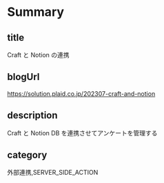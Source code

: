# Summary

## title

Craft と Notion の連携

## blogUrl

https://solution.plaid.co.jp/202307-craft-and-notion

## description

Craft と Notion DB を連携させてアンケートを管理する

## category

外部連携,SERVER_SIDE_ACTION
